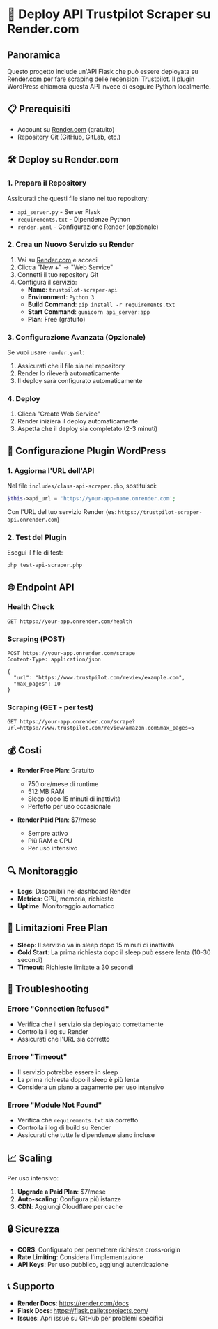 # 🚀 Deploy API Trustpilot Scraper su Render.com

## Panoramica
Questo progetto include un'API Flask che può essere deployata su Render.com per fare scraping delle recensioni Trustpilot. Il plugin WordPress chiamerà questa API invece di eseguire Python localmente.

## 📋 Prerequisiti
- Account su [Render.com](https://render.com) (gratuito)
- Repository Git (GitHub, GitLab, etc.)

## 🛠️ Deploy su Render.com

### 1. **Prepara il Repository**
Assicurati che questi file siano nel tuo repository:
- `api_server.py` - Server Flask
- `requirements.txt` - Dipendenze Python
- `render.yaml` - Configurazione Render (opzionale)

### 2. **Crea un Nuovo Servizio su Render**

1. Vai su [Render.com](https://render.com) e accedi
2. Clicca "New +" → "Web Service"
3. Connetti il tuo repository Git
4. Configura il servizio:
   - **Name**: `trustpilot-scraper-api`
   - **Environment**: `Python 3`
   - **Build Command**: `pip install -r requirements.txt`
   - **Start Command**: `gunicorn api_server:app`
   - **Plan**: Free (gratuito)

### 3. **Configurazione Avanzata (Opzionale)**
Se vuoi usare `render.yaml`:
1. Assicurati che il file sia nel repository
2. Render lo rileverà automaticamente
3. Il deploy sarà configurato automaticamente

### 4. **Deploy**
1. Clicca "Create Web Service"
2. Render inizierà il deploy automaticamente
3. Aspetta che il deploy sia completato (2-3 minuti)

## 🔧 Configurazione Plugin WordPress

### 1. **Aggiorna l'URL dell'API**
Nel file `includes/class-api-scraper.php`, sostituisci:
```php
$this->api_url = 'https://your-app-name.onrender.com';
```
Con l'URL del tuo servizio Render (es: `https://trustpilot-scraper-api.onrender.com`)

### 2. **Test del Plugin**
Esegui il file di test:
```bash
php test-api-scraper.php
```

## 🌐 Endpoint API

### Health Check
```
GET https://your-app.onrender.com/health
```

### Scraping (POST)
```
POST https://your-app.onrender.com/scrape
Content-Type: application/json

{
  "url": "https://www.trustpilot.com/review/example.com",
  "max_pages": 10
}
```

### Scraping (GET - per test)
```
GET https://your-app.onrender.com/scrape?url=https://www.trustpilot.com/review/amazon.com&max_pages=5
```

## 💰 Costi
- **Render Free Plan**: Gratuito
  - 750 ore/mese di runtime
  - 512 MB RAM
  - Sleep dopo 15 minuti di inattività
  - Perfetto per uso occasionale

- **Render Paid Plan**: $7/mese
  - Sempre attivo
  - Più RAM e CPU
  - Per uso intensivo

## 🔍 Monitoraggio
- **Logs**: Disponibili nel dashboard Render
- **Metrics**: CPU, memoria, richieste
- **Uptime**: Monitoraggio automatico

## 🚨 Limitazioni Free Plan
- **Sleep**: Il servizio va in sleep dopo 15 minuti di inattività
- **Cold Start**: La prima richiesta dopo il sleep può essere lenta (10-30 secondi)
- **Timeout**: Richieste limitate a 30 secondi

## 🔧 Troubleshooting

### Errore "Connection Refused"
- Verifica che il servizio sia deployato correttamente
- Controlla i log su Render
- Assicurati che l'URL sia corretto

### Errore "Timeout"
- Il servizio potrebbe essere in sleep
- La prima richiesta dopo il sleep è più lenta
- Considera un piano a pagamento per uso intensivo

### Errore "Module Not Found"
- Verifica che `requirements.txt` sia corretto
- Controlla i log di build su Render
- Assicurati che tutte le dipendenze siano incluse

## 📈 Scaling
Per uso intensivo:
1. **Upgrade a Paid Plan**: $7/mese
2. **Auto-scaling**: Configura più istanze
3. **CDN**: Aggiungi Cloudflare per cache

## 🔒 Sicurezza
- **CORS**: Configurato per permettere richieste cross-origin
- **Rate Limiting**: Considera l'implementazione
- **API Keys**: Per uso pubblico, aggiungi autenticazione

## 📞 Supporto
- **Render Docs**: https://render.com/docs
- **Flask Docs**: https://flask.palletsprojects.com/
- **Issues**: Apri issue su GitHub per problemi specifici 